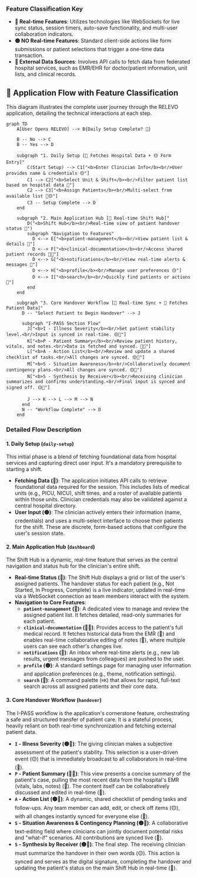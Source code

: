 ### **Feature Classification Key**

  - **🔴 Real-time Features**: Utilizes technologies like WebSockets for live sync status, session timers, auto-save functionality, and multi-user collaboration indicators.
  - **🟡 NO Real-time Features**: Standard client-side actions like form submissions or patient selections that trigger a one-time data transaction.
  - **🔵 External Data Sources**: Involves API calls to fetch data from federated hospital services, such as EMR/EHR for doctor/patient information, unit lists, and clinical records.

## 🎯 Application Flow with Feature Classification

This diagram illustrates the complete user journey through the RELEVO application, detailing the technical interactions at each step.

```mermaid
graph TD
    A[User Opens RELEVO] --> B{Daily Setup Complete? 🔵}
    
    B -- No --> C
    B -- Yes --> D

    subgraph "1. Daily Setup [🔵 Fetches Hospital Data + 🟡 Form Entry]"
        C(Start Setup) --> C1["<b>Enter Clinician Info</b><br/>User provides name & credentials 🟡"]
        C1 --> C2["<b>Select Unit & Shift</b><br/>Filter patient list based on hospital data 🔵"]
        C2 --> C3["<b>Assign Patients</b><br/>Multi-select from available list 🔵🟡"]
        C3 -- Setup Complete --> D
    end
    
    subgraph "2. Main Application Hub [🔴 Real-time Shift Hub]"
        D("<b>Shift Hub</b><br/>Real-time view of patient handover status 🔴")
        subgraph "Navigation to Features"
          D <--> E["<b>patient-management</b><br/>View patient list & details 🔵"]
          D <--> F["<b>clinical-documentation</b><br/>Access shared patient records 🔵🔴"]
          D <--> G["<b>notifications</b><br/>View real-time alerts & messages 🔴"]
          D <--> H["<b>profile</b><br/>Manage user preferences 🟡"]
          D <--> I["<b>search</b><br/>Quickly find patients or actions 🔵"]
        end
    end
    
    subgraph "3. Core Handover Workflow [🔴 Real-time Sync + 🔵 Fetches Patient Data]"
      D -- "Select Patient to Begin Handover" --> J
      
      subgraph "I-PASS Section Flow"
        J["<b>I - Illness Severity</b><br/>Set patient stability level.<br/>Input is synced in real-time. 🟡🔴"]
        K["<b>P - Patient Summary</b><br/>Review patient history, vitals, and notes.<br/>Data is fetched and synced. 🔵🔴"]
        L["<b>A - Action List</b><br/>Review and update a shared checklist of tasks.<br/>All changes are synced. 🟡🔴"]
        M["<b>S - Situation Awareness</b><br/>Collaboratively document contingency plans.<br/>All changes are synced. 🟡🔴"]
        N["<b>S - Synthesis by Receiver</b><br/>Receiving clinician summarizes and confirms understanding.<br/>Final input is synced and signed off. 🟡🔴"]

        J --> K --> L --> M --> N
      end
      N -- "Workflow Complete" --> D
    end
```

### Detailed Flow Description

#### 1\. Daily Setup (`daily-setup`)

This initial phase is a blend of fetching foundational data from hospital services and capturing direct user input. It's a mandatory prerequisite to starting a shift.

  - **Fetching Data (🔵)**: The application initiates API calls to retrieve foundational data required for the session. This includes lists of medical units (e.g., PICU, NICU), shift times, and a roster of available patients within those units. Clinician credentials may also be validated against a central hospital directory.
  - **User Input (🟡)**: The clinician actively enters their information (name, credentials) and uses a multi-select interface to choose their patients for the shift. These are discrete, form-based actions that configure the user's session state.

#### 2\. Main Application Hub (`dashboard`)

The Shift Hub is a dynamic, real-time feature that serves as the central navigation and status hub for the clinician's entire shift.

  - **Real-time Status (🔴)**: The Shift Hub displays a grid or list of the user's assigned patients. The handover status for each patient (e.g., Not Started, In Progress, Complete) is a live indicator, updated in real-time via a WebSocket connection as team members interact with the system.
  - **Navigation to Core Features**:
      - **`patient-management` (🔵)**: A dedicated view to manage and review the assigned patient list. It fetches detailed, read-only summaries for each patient.
      - **`clinical-documentation` (🔵🔴)**: Provides access to the patient's full medical record. It fetches historical data from the EMR (🔵) and enables real-time collaborative editing of notes (🔴), where multiple users can see each other's changes live.
      - **`notifications` (🔴)**: An inbox where real-time alerts (e.g., new lab results, urgent messages from colleagues) are pushed to the user.
      - **`profile` (🟡)**: A standard settings page for managing user information and application preferences (e.g., theme, notification settings).
      - **`search` (🔵)**: A command palette (`⌘K`) that allows for rapid, full-text search across all assigned patients and their core data.

#### 3\. Core Handover Workflow (`handover`)

The I-PASS workflow is the application's cornerstone feature, orchestrating a safe and structured transfer of patient care. It is a stateful process, heavily reliant on both real-time synchronization and fetching external patient data.

  - **`I` - Illness Severity (🟡🔴)**: The giving clinician makes a subjective assessment of the patient's stability. This selection is a user-driven event (🟡) that is immediately broadcast to all collaborators in real-time (🔴).
  - **`P` - Patient Summary (🔵🔴)**: This view presents a concise summary of the patient's case, pulling the most recent data from the hospital's EMR (vitals, labs, notes) (🔵). The content itself can be collaboratively discussed and edited in real-time (🔴).
  - **`A` - Action List (🟡🔴)**: A dynamic, shared checklist of pending tasks and follow-ups. Any team member can add, edit, or check off items (🟡), with all changes instantly synced for everyone else (🔴).
  - **`S` - Situation Awareness & Contingency Planning (🟡🔴)**: A collaborative text-editing field where clinicians can jointly document potential risks and "what-if" scenarios. All contributions are synced live (🔴).
  - **`S` - Synthesis by Receiver (🟡🔴)**: The final step. The receiving clinician must summarize the handover in their own words (🟡). This action is synced and serves as the digital signature, completing the handover and updating the patient's status on the main Shift Hub in real-time (🔴).